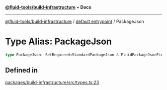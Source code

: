 [**@fluid-tools/build-infrastructure**](../../README.md) • **Docs**

***

[@fluid-tools/build-infrastructure](../../README.md) / [default entrypoint](../README.md) / PackageJson

# Type Alias: PackageJson

```ts
type PackageJson: SetRequired<StandardPackageJson & FluidPackageJsonFields, "name" | "scripts" | "version">;
```

## Defined in

[packages/build-infrastructure/src/types.ts:23](https://github.com/microsoft/FluidFramework/blob/main/build-tools/packages/build-infrastructure/src/types.ts#L23)

